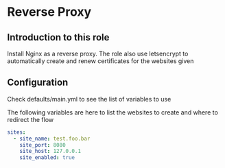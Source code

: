 # Reverse Proxy

## Introduction to this role
Install Nginx as a reverse proxy.
The role also use letsencrypt to automatically create and renew certificates for the websites given

## Configuration
Check defaults/main.yml to see the list of variables to use

The following variables are here to list the websites to create and where to redirect the flow
```yaml
sites:
  - site_name: test.foo.bar
    site_port: 8080
    site_host: 127.0.0.1
    site_enabled: true
